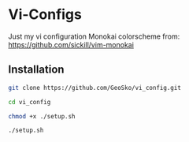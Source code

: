 # Vi-Configs

Just my vi configuration
Monokai colorscheme from: https://github.com/sickill/vim-monokai

## Installation

```bash
git clone https://github.com/GeoSko/vi_config.git
```

```bash
cd vi_config
```

```bash
chmod +x ./setup.sh
```

```bash
./setup.sh
```








